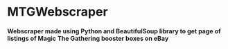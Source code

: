 # MTGWebscraper

#### Webscraper made using Python and BeautifulSoup library to get page of listings of Magic The Gathering booster boxes on eBay
